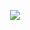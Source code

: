 <p align="center">
  <img src="https://camo.githubusercontent.com/7688f2fcb85511a16328c89ade20c07a403da508a031423eaa94feac6ec49567/68747470733a2f2f752e6375626575706c6f61642e636f6d2f766963746f726665727261726573692f64696e6f2e676966">
</p>


